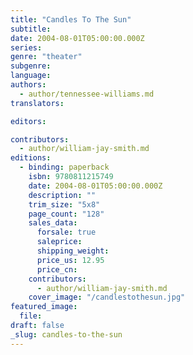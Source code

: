 ```yaml
---
title: "Candles To The Sun"
subtitle:
date: 2004-08-01T05:00:00.000Z
series:
genre: "theater"
subgenre:
language:
authors:
  - author/tennessee-williams.md
translators:

editors:

contributors:
  - author/william-jay-smith.md
editions:
  - binding: paperback
    isbn: 9780811215749
    date: 2004-08-01T05:00:00.000Z
    description: ""
    trim_size: "5x8"
    page_count: "128"
    sales_data:
      forsale: true
      saleprice:
      shipping_weight:
      price_us: 12.95
      price_cn:
    contributors:
      - author/william-jay-smith.md
    cover_image: "/candlestothesun.jpg"
featured_image:
  file:
draft: false
_slug: candles-to-the-sun
---
```


